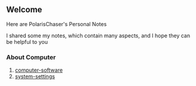 ## Welcome 
Here are PolarisChaser's Personal Notes

I shared some my notes, which contain many aspects, and I hope they can be helpful to you

### About Computer

1. [computer-software](https://github.com/PolarisChaser/PolarisChaser.github.io/blob/master/Notes/Computer/computer-software.md#catalogue)
2. [system-settings](https://github.com/PolarisChaser/PolarisChaser.github.io/blob/master/Notes/Computer/system-settings.md)




